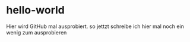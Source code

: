 # hello-world
Hier wird GitHub mal ausprobiert. 
so jettzt schreibe ich hier mal noch ein wenig zum ausprobieren 
